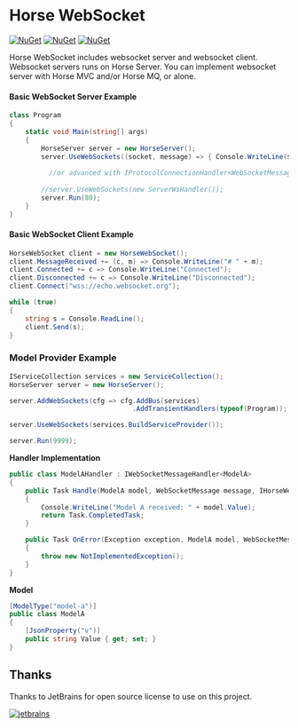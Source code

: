 # Horse WebSocket

[![NuGet](https://img.shields.io/nuget/v/Horse.Client.WebSocket?label=client%20nuget)](https://www.nuget.org/packages/Horse.Client.WebSocket)
[![NuGet](https://img.shields.io/nuget/v/Horse.Protocols.WebSocket?label=server%20nuget)](https://www.nuget.org/packages/Horse.Protocols.WebSocket)
[![NuGet](https://img.shields.io/nuget/v/Horse.WebSocket.Models?label=extensions%20nuget)](https://www.nuget.org/packages/Horse.WebSocket.Models)

Horse WebSocket includes websocket server and websocket client. Websocket servers runs on Horse Server. You can implement websocket server with Horse MVC and/or Horse MQ, or alone.

#### Basic WebSocket Server Example

```C#
class Program
{
    static void Main(string[] args)
    {
        HorseServer server = new HorseServer();
        server.UseWebSockets((socket, message) => { Console.WriteLine($"Received: {message}"); });
    
          //or advanced with IProtocolConnectionHandler<WebSocketMessage> implementation
        
        //server.UseWebSockets(new ServerWsHandler());
        server.Run(80);
    }
}
```

#### Basic WebSocket Client Example

```C#
HorseWebSocket client = new HorseWebSocket();
client.MessageReceived += (c, m) => Console.WriteLine("# " + m);
client.Connected += c => Console.WriteLine("Connected");
client.Disconnected += c => Console.WriteLine("Disconnected");
client.Connect("wss://echo.websocket.org");

while (true)
{
    string s = Console.ReadLine();
    client.Send(s);
}
```
     
### Model Provider Example

```C#
IServiceCollection services = new ServiceCollection();
HorseServer server = new HorseServer();

server.AddWebSockets(cfg => cfg.AddBus(services)
                               .AddTransientHandlers(typeof(Program));

server.UseWebSockets(services.BuildServiceProvider());

server.Run(9999);
```
     
**Handler Implementation**

```C#
public class ModelAHandler : IWebSocketMessageHandler<ModelA>
{
    public Task Handle(ModelA model, WebSocketMessage message, IHorseWebSocket client)
    {
        Console.WriteLine("Model A received: " + model.Value);
        return Task.CompletedTask;
    }

    public Task OnError(Exception exception, ModelA model, WebSocketMessage message, IHorseWebSocket client)
    {
        throw new NotImplementedException();
    }
}
```
    
**Model**

```C#
[ModelType("model-a")]
public class ModelA
{
    [JsonProperty("v")]
    public string Value { get; set; }
}
```

## Thanks

Thanks to JetBrains for open source license to use on this project.

[![jetbrains](https://user-images.githubusercontent.com/21208762/90192662-10043700-ddcc-11ea-9533-c43b99801d56.png)](https://www.jetbrains.com/?from=twino-framework)
